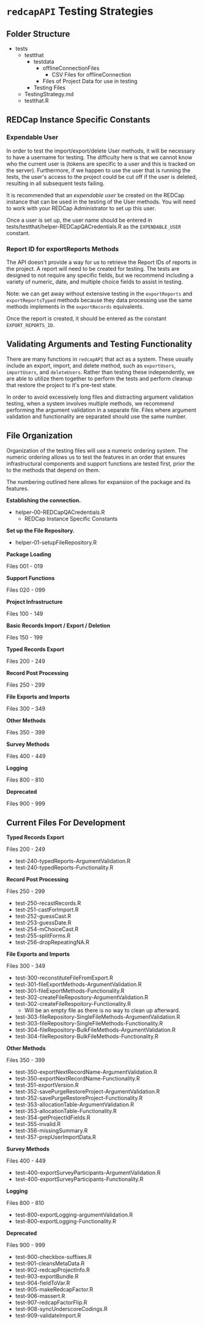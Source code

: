 # `redcapAPI` Testing Strategies

## Folder Structure

* tests
    + testthat  
        + testdata  
            + offlineConnectionFiles  
                + CSV Files for offlineConnection  
            + Files of Project Data for use in testing  
        + Testing Files  
    + TestingStrategy.md  
    + testthat.R  

## REDCap Instance Specific Constants

### Expendable User

In order to test the import/export/delete User methods, it will be necessary to 
have a username for testing. The difficulty here is that we cannot know who 
the current user is (tokens are specific to a user and this is tracked on the
server). Furthermore, if we happen to use the user that is running the tests, 
the user's access to the project could be cut off if the user is deleted, 
resulting in all subsequent tests failing. 

It is recommended that an _expendable user_ be created on the REDCap instance
that can be used in the testing of the User methods. You will need to work 
with your REDCap Administrator to set up this user. 

Once a user is set up, the user name should be entered in 
tests/testthat/helper-REDCapQACredentials.R as the `EXPENDABLE_USER` constant.

### Report ID for exportReports Methods

The API doesn't provide a way for us to retrieve the Report IDs of reports in 
the project. A report will need to be created for testing. The tests are 
designed to not require any specific fields, but we recommend including a variety
of numeric, date, and multiple choice fields to assist in testing.

Note: we can get away without extensive testing in the `exportReports` and
`exportReportsTyped` methods because they data processing use the same methods
implements in the `exportRecords` equivalents.

Once the report is created, it should be entered as the constant `EXPORT_REPORTS_ID`.

## Validating Arguments and Testing Functionality

There are many functions in `redcapAPI` that act as a system.  These usually
include an export, import, and delete method, such as `exportUsers`, 
`importUsers`, and `deleteUsers`. Rather than testing these independently, 
we are able to utilize them together to perform the tests and perform 
cleanup that restore the project to it's pre-test state. 

In order to avoid excessively long files and distracting argument validation 
testing, when a system involves multiple methods, we recommend performing
the argument validation in a separate file. Files where argument validation
and functionality are separated should use the same number. 


## File Organization

Organization of the testing files will use a numeric ordering system. The 
numeric ordering allows us to test the features in an order that ensures
infrastructural components and support functions are tested first, prior 
the to the methods that depend on them. 

The numbering outlined here allows for expansion of the package and its 
features.

**Establishing the connection.**

* helper-00-REDCapQACredentials.R
    + REDCap Instance Specific Constants

**Set up the File Repository.**

* helper-01-setupFileRepository.R

**Package Loading**

Files 001 - 019


**Support Functions**

Files 020 - 099


**Project Infrastructure**

Files 100 - 149


**Basic Records Import / Export / Deletion**

Files 150 - 199


**Typed Records Export**

Files 200 - 249


**Record Post Processing**

Files 250 - 299


**File Exports and Imports**

Files 300 - 349


**Other Methods**

Files 350 - 399



**Survey Methods**

Files 400 - 449


**Logging**

Files 800 - 810

**Deprecated**

Files 900 - 999


## Current Files For Development


**Typed Records Export**

Files 200 - 249

* test-240-typedReports-ArgumentValidation.R
* test-240-typedReports-Functionality.R

**Record Post Processing**

Files 250 - 299

* test-250-recastRecords.R
* test-251-castForImport.R
* test-252-guessCast.R
* test-253-guessDate.R
* test-254-mChoiceCast.R
* test-255-splitForms.R
* test-256-dropRepeatingNA.R

**File Exports and Imports**

Files 300 - 349

* test-300-reconstituteFileFromExport.R
* test-301-fileExportMethods-ArgumentValidation.R
* test-301-fileExportMethods-Functionality.R
* test-302-createFileRepository-ArgumentValidation.R
* test-302-createFileRespoitory-Functionality.R
    + Will be an empty file as there is no way to clean up afterward.
* test-303-fileRepository-SingleFileMethods-ArgumentValidation.R
* test-303-fileRepository-SingleFileMethods-Functionality.R
* test-304-fileRepository-BulkFileMethods-ArgumentValidation.R
* test-304-fileRepository-BulkFileMethods-Functionality.R

**Other Methods**

Files 350 - 399

* test-350-exportNextRecordName-ArgumentValidation.R
* test-350-exportNextRecordName-Functionality.R
* test-351-exportVersion.R
* test-352-savePurgeRestoreProject-ArgumentValidation.R
* test-352-savePurgeRestoreProject-Functionality.R
* test-353-allocationTable-ArgumentValidation.R
* test-353-allocationTable-Functionality.R
* test-354-getProjectIdFields.R
* test-355-invalid.R
* test-356-missingSummary.R
* test-357-prepUserImportData.R



**Survey Methods**

Files 400 - 449

* test-400-exportSurveyParticipants-ArgumentValidation.R
* test-400-exportSurveyParticipants-Functionality.R


**Logging**

Files 800 - 810

* test-800-exportLogging-argumentValidation.R
* test-800-exportLogging-Functionality.R

**Deprecated**

Files 900 - 999

* test-900-checkbox-suffixes.R
* test-901-cleansMetaData.R
* test-902-redcapProjectInfo.R
* test-903-exportBundle.R
* test-904-fieldToVar.R
* test-905-makeRedcapFactor.R
* test-906-massert.R
* test-907-redcapFactorFlip.R
* test-908-syncUnderscoreCodings.R
* test-909-validateImport.R



